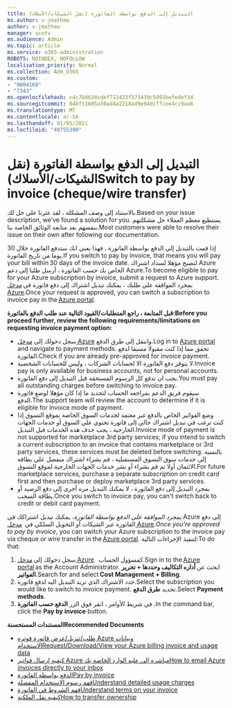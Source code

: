 ```yaml
---
title: التبديل إلى الدفع بواسطة الفاتورة (نقل الشيكات/الأسلاك)
ms.author: v-jmathew
author: v-jmathew
manager: scotv
ms.audience: Admin
ms.topic: article
ms.service: o365-administration
ROBOTS: NOINDEX, NOFOLLOW
localization_priority: Normal
ms.collection: Adm_O365
ms.custom:
- "9004168"
- "7343"
ms.openlocfilehash: c4c78d634cdef711423f573439c5091befedef34
ms.sourcegitcommit: 04bf13605a30ad4a2218ad9e94dcffcee4cc9aa6
ms.translationtype: MT
ms.contentlocale: ar-SA
ms.lasthandoff: 01/05/2021
ms.locfileid: "49755390"
---
```

# <a name="switch-to-pay-by-invoice-chequewire-transfer"></a><span data-ttu-id="974ef-102">التبديل إلى الدفع بواسطة الفاتورة (نقل الشيكات/الأسلاك)</span><span class="sxs-lookup"><span data-stu-id="974ef-102">Switch to pay by invoice (cheque/wire transfer)</span></span>

<span data-ttu-id="974ef-103">بالاستناد إلى وصف المشكلة ، لقد عثرنا علي حل لك.</span><span class="sxs-lookup"><span data-stu-id="974ef-103">Based on your issue description, we’ve found a solution for you.</span></span> <span data-ttu-id="974ef-104">يستطيع معظم العملاء حل مشكلتهم بنفسهم بعد متابعه الوثائق الخاصة بنا.</span><span class="sxs-lookup"><span data-stu-id="974ef-104">Most customers were able to resolve their issue on their own after following our documentation.</span></span>

<span data-ttu-id="974ef-105">إذا قمت بالتبديل إلى الدفع بواسطة الفاتورة ، فهذا يعني انك ستدفع الفاتورة خلال 30 يوما من تاريخ الفاتورة.</span><span class="sxs-lookup"><span data-stu-id="974ef-105">If you switch to pay by invoice, that means you will pay your bill within 30 days of the invoice date.</span></span> <span data-ttu-id="974ef-106">لتصبح مؤهلا لسداد اشتراك Azure الخاص بك حسب الفاتورة ، أرسل طلبا إلى دعم Azure.</span><span class="sxs-lookup"><span data-stu-id="974ef-106">To become eligible to pay for your Azure subscription by invoice, submit a request to Azure support.</span></span> <span data-ttu-id="974ef-107">بمجرد الموافقة علي طلبك ، يمكنك تبديل اشتراك إلى دفع فاتورة في [مدخل Azure](https://portal.azure.com/).</span><span class="sxs-lookup"><span data-stu-id="974ef-107">Once your request is approved, you can switch a subscription to invoice pay in the [Azure portal](https://portal.azure.com/).</span></span>

<span data-ttu-id="974ef-108">**قبل المتابعة ، راجع المتطلبات/القيود التالية عند طلب الدفع بالفاتورة:**</span><span class="sxs-lookup"><span data-stu-id="974ef-108">**Before you proceed further, review the following requirements/limitations on requesting invoice payment option:**</span></span>

- <span data-ttu-id="974ef-109">سجل دخولك إلى [مدخل Azure](https://portal.azure.com/) وانتقل إلى طرق الدفع.</span><span class="sxs-lookup"><span data-stu-id="974ef-109">Log in to [Azure portal](https://portal.azure.com/) and navigate to payment methods.</span></span> <span data-ttu-id="974ef-110">تحقق مما إذا كنت مقبولا مسبقا لدفع الفاتورة.</span><span class="sxs-lookup"><span data-stu-id="974ef-110">Check if you are already pre-approved for invoice payment.</span></span>
- <span data-ttu-id="974ef-111">لا يتوفر دفع الفاتورة الا لحسابات الشركات ، وليس للحسابات الشخصية.</span><span class="sxs-lookup"><span data-stu-id="974ef-111">Invoice pay is only available for business accounts, not for personal accounts.</span></span>
- <span data-ttu-id="974ef-112">يجب ان تدفع كل الرسوم المستحقة قبل التبديل إلى دفع الفاتورة.</span><span class="sxs-lookup"><span data-stu-id="974ef-112">You must pay all outstanding charges before switching to invoice pay.</span></span>
- <span data-ttu-id="974ef-113">سيقوم فريق الدعم بمراجعه الحساب لتحديد ما إذا كان مؤهلا لوضع فاتورة الدفع.</span><span class="sxs-lookup"><span data-stu-id="974ef-113">The support team will review the account to determine if it is eligible for invoice mode of payment.</span></span>
- <span data-ttu-id="974ef-114">وضع الفواتير الخاص بالدفع غير معتمد لخدمات السوق الخاصة بموقع التسوق إذا كنت ترغب في تبديل اشتراك حالي إلى فاتورة تحتوي علي السوق أو خدمات الجهات الخارجية ، يجب حذف هذه الخدمات قبل التبديل.</span><span class="sxs-lookup"><span data-stu-id="974ef-114">Invoice mode of payment is not supported for marketplace 3rd party services; if you intend to switch a current subscription to an invoice that contains marketplace or 3rd party services, these services must be deleted before switching.</span></span> <span data-ttu-id="974ef-115">بالنسبة إلى خدمات سوق التسوق المستقبلية ، قم بشراء اشتراك منفصل علي بطاقة الائتمان أولا ثم قم بشراء أو نشر خدمات الجهات الخارجية لموقع التسوق.</span><span class="sxs-lookup"><span data-stu-id="974ef-115">For future marketplace services, purchase a separate subscription on credit card first and then purchase or deploy marketplace 3rd party services.</span></span>
- <span data-ttu-id="974ef-116">بمجرد التبديل إلى دفع الفاتورة ، لا يمكنك التبديل مره أخرى إلى دفع الرصيد أو بطاقة السحب.</span><span class="sxs-lookup"><span data-stu-id="974ef-116">Once you switch to invoice pay, you can't switch back to credit or debit card payment.</span></span>

<span data-ttu-id="974ef-117">*بمجرد الموافقة علي الدفع بواسطة الفاتورة*، يمكنك تبديل اشتراكك في Azure إلى دفع الفاتورة عبر الشيكات أو التحويل السلكي في  [مدخل Azure](https://portal.azure.com/).</span><span class="sxs-lookup"><span data-stu-id="974ef-117">*Once you're approved to pay by invoice*, you can switch your Azure subscription to the invoice pay via cheque or wire transfer in the [Azure portal](https://portal.azure.com/).</span></span>
<span data-ttu-id="974ef-118">لتنفيذ الإجراءات التالية:</span><span class="sxs-lookup"><span data-stu-id="974ef-118">To do that:</span></span>

1. <span data-ttu-id="974ef-119">سجل دخولك إلى [مدخل Azure](https://portal.azure.com/)   كمسؤول الحساب.</span><span class="sxs-lookup"><span data-stu-id="974ef-119">Sign in to the [Azure portal](https://portal.azure.com/) as the Account Administrator.</span></span> <span data-ttu-id="974ef-120">ابحث عن **أداره التكاليف وحددها + تحرير الفواتير**.</span><span class="sxs-lookup"><span data-stu-id="974ef-120">Search for and select **Cost Management + Billing**.</span></span>
2. <span data-ttu-id="974ef-121">حدد الاشتراك الذي تريد التبديل اليه لدفع فاتورة.</span><span class="sxs-lookup"><span data-stu-id="974ef-121">Select the subscription you would like to switch to invoice payment.</span></span> <span data-ttu-id="974ef-122">تحديد **طرق الدفع**.</span><span class="sxs-lookup"><span data-stu-id="974ef-122">Select **Payment methods**.</span></span>
3. <span data-ttu-id="974ef-123">في شريط الأوامر ، انقر فوق الزر **الدفع حسب الفاتورة** .</span><span class="sxs-lookup"><span data-stu-id="974ef-123">In the command bar, click the **Pay by invoice** button.</span></span>

<span data-ttu-id="974ef-124">**المستندات المستحسنة**</span><span class="sxs-lookup"><span data-stu-id="974ef-124">**Recommended Documents**</span></span>

- [<span data-ttu-id="974ef-125">طلب/تنزيل/عرض فاتورة فوتره Azure وبيانات الاستخدام</span><span class="sxs-lookup"><span data-stu-id="974ef-125">Request/Download/View your Azure billing invoice and usage data</span></span>](https://docs.microsoft.com/azure/billing/billing-download-azure-invoice-daily-usage-date)
- [<span data-ttu-id="974ef-126">كيفيه إرسال فواتير Azure مباشره إلى علبه الوارد الخاصة بك</span><span class="sxs-lookup"><span data-stu-id="974ef-126">How to email Azure invoices directly to your inbox</span></span>](https://docs.microsoft.com/azure/billing/billing-download-azure-invoice-daily-usage-date)
- [<span data-ttu-id="974ef-127">الدفع بواسطة الفاتورة</span><span class="sxs-lookup"><span data-stu-id="974ef-127">Pay by invoice</span></span>](https://docs.microsoft.com/azure/billing/billing-how-to-pay-by-invoice)
- [<span data-ttu-id="974ef-128">فهم رسوم الاستخدام المفصلة</span><span class="sxs-lookup"><span data-stu-id="974ef-128">Understand detailed usage charges</span></span>](https://docs.microsoft.com/azure/billing/billing-understand-your-bill)
- [<span data-ttu-id="974ef-129">فهم الشروط في الفاتورة</span><span class="sxs-lookup"><span data-stu-id="974ef-129">Understand terms on your invoice</span></span>](https://docs.microsoft.com/azure/billing/billing-understand-your-invoice)
- [<span data-ttu-id="974ef-130">كيفيه نقل الملكية</span><span class="sxs-lookup"><span data-stu-id="974ef-130">How to transfer ownership</span></span>](https://docs.microsoft.com/azure/billing/billing-subscription-transfer)

